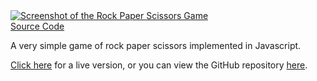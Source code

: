 <div>
	<a href="https://ruitais.github.io/rockpaperscissors/"><img src="/images/rockpaperscissors.png" alt="Screenshot of the Rock Paper Scissors Game" class="hero"></a>
	<div class="project-source"><a href="https://github.com/ruitaiS/rockpaperscissors">Source Code</a></div>
</div>

A very simple game of rock paper scissors implemented in Javascript.

[Click here](https://ruitais.github.io/rockpaperscissors/) for a live version, or you can view the GitHub repository [here](https://github.com/ruitaiS/rockpaperscissors). 